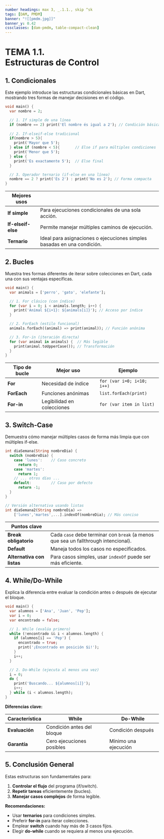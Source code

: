 ```yaml
---
number headings: max 3, _.1.1., skip ^sk
tags: [DAM, PMDM]
banner: "![[pmdm.jpg]]"
banner_y: 0.42
cssclasses: [dam-pmdm, table-compact-clean]
---
```


# **TEMA 1.1.** <br>Estructuras de Control

## 1. Condicionales
Este ejemplo introduce las estructuras condicionales básicas en Dart, mostrando tres formas de manejar decisiones en el código.

```dart
void main() {
  var nombre = 2;

  // 1. If simple de una línea
  if (nombre == 2) print('El nombre és igual a 2'); // Condición básica
  
  // 2. If-elseif-else tradicional
  if(nombre > 5){
    print('Mayor que 5');
  } else if (nombre < 5){       // Else if para múltiples condiciones
    print('Menor que 5');
  } else {
    print('Es exactamente 5');  // Else final
  }

  // 3. Operador ternario (if-else en una línea)
  nombre == 2 ? print('Es 2') : print('No es 2'); // Forma compacta
}
```


| Mejores usos    |     |
| --- | --- |
| **If simple** | Para ejecuciones condicionales de una sola acción.    |
| **If-elseif-else** | Permite manejar múltiples caminos de ejecución. |
| **Ternario** | Ideal para asignaciones o ejecuciones simples basadas en una condición.|

## 2. Bucles
Muestra tres formas diferentes de iterar sobre colecciones en Dart, cada una con sus ventajas específicas.

```dart
void main() {
  var animals = ['perro', 'gato', 'elefante'];

  // 1. For clásico (con índice)
  for (var i = 0; i < animals.length; i++) {
    print('Animal ${i+1}: ${animals[i]}'); // Acceso por índice
  }

  // 2. ForEach (estilo funcional)
  animals.forEach((animal) => print(animal)); // Función anónima

  // 3. For-in (iteración directa)
  for (var animal in animals) {  // Más legible
    print(animal.toUpperCase()); // Transformación
  }
}
```

| Tipo de bucle      | Mejor uso                  | Ejemplo                  |
|------------|----------------------------|--------------------------|
| **For**    | Necesidad de índice        | `for (var i=0; i<10; i++)` |
| **ForEach**| Funciones anónimas         | `list.forEach(print)`    |
| **For-in** | Legibilidad en colecciones | `for (var item in list)` |

## 3. Switch-Case
Demuestra cómo manejar múltiples casos de forma más limpia que con múltiples if-else.

```dart
int diaSemana(String nombreDia) {
  switch (nombreDia) {
    case 'lunes':    // Caso concreto
      return 0;
    case 'martes':
      return 1;
    // ... otros días ...
    default:         // Caso por defecto
      return -1; 
  }
}

// Versión alternativa usando listas
int diaSemana2(String nombreDia) => 
    ['lunes','martes',...].indexOf(nombreDia); // Más conciso
```

| Puntos clave    |     |
| --- | --- |
| **Break obligatorio** | Cada `case` debe terminar con `break` (a menos que sea un fallthrough intencional).|
| **Default**|Maneja todos los casos no especificados.|
| **Alternativa con listas**|Para casos simples, usar `indexOf` puede ser más eficiente.|

## 4. While/Do-While
Explica la diferencia entre evaluar la condición antes o después de ejecutar el bloque.

```dart
void main() {
  var alumnos = ['Ana', 'Juan', 'Pep'];
  var i = 0;
  var encontrado = false;

  // 1. While (evalúa primero)
  while (!encontrado && i < alumnos.length) {
    if (alumnos[i] == 'Pep') {
      encontrado = true;
      print('¡Encontrado en posición $i!');
    }
    i++;
  }

  // 2. Do-While (ejecuta al menos una vez)
  i = 0;
  do {
    print('Buscando... ${alumnos[i]}');
    i++;
  } while (i < alumnos.length);
}
```

**Diferencias clave:**

| Característica | While                      | Do-While              |
|----------------|----------------------------|-----------------------|
| **Evaluación** | Condición antes del bloque | Condición después     |
| **Garantía**   | Cero ejecuciones posibles  | Mínimo una ejecución  |

## 5. Conclusión General

Estas estructuras son fundamentales para:

1. **Controlar el flujo** del programa (if/switch).
2. **Repetir tareas** eficientemente (bucles).
3. **Manejar casos complejos** de forma legible.

**Recomendaciones:**
- Usar **ternarios** para condiciones simples.
- Preferir **for-in** para iterar colecciones.
- Emplear **switch** cuando hay más de 3 casos fijos.
- Elegir **do-while** cuando se requiera al menos una ejecución.
